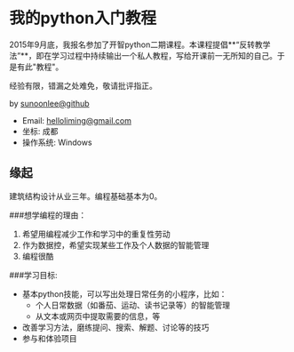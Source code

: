 # 我的python入门教程

2015年9月底，我报名参加了开智python二期课程。本课程提倡**“反转教学法”**，即在学习过程中持续输出一个私人教程，写给开课前一无所知的自己。于是有此"教程"。

经验有限，错漏之处难免，敬请批评指正。


by [sunoonlee@github](https://github.com/sunoonlee)

* Email: helloliming@gmail.com
* 坐标: 成都
* 操作系统: Windows

## 缘起

建筑结构设计从业三年。编程基础基本为0。

###想学编程的理由：

1. 希望用编程减少工作和学习中的重复性劳动
2. 作为数据控，希望实现某些工作及个人数据的智能管理
3. 编程很酷

###学习目标:

* 基本python技能，可以写出处理日常任务的小程序，比如：
	* 个人日常数据（如番茄、运动、读书记录等）的智能管理
	* 从文本或网页中提取需要的信息，等
* 改善学习方法，磨练提问、搜索、解题、讨论等的技巧
* 参与和体验项目
